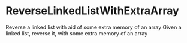 # ReverseLinkedListWithExtraArray
Reverse a linked list with aid of some extra memory of an array
Given a linked list, reverse it, with some extra memory of an array
